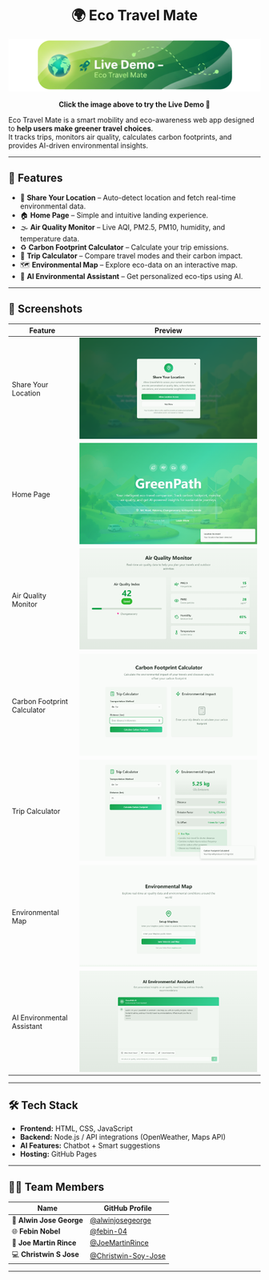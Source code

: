 <h1 align="center">🌍 Eco Travel Mate</h1>

<p align="center">
  <a href="https://eco-travel-mate.vercel.app/" target="_blank">
    <img src="Photos/live.png" alt="Live Demo" width="600"/>
  </a>
</p>

<p align="center">
  <b>Click the image above to try the Live Demo 🚀</b>
</p>

Eco Travel Mate is a smart mobility and eco-awareness web app designed to **help users make greener travel choices**.  
It tracks trips, monitors air quality, calculates carbon footprints, and provides AI-driven environmental insights.  

---

## 🚀 Features  

- 📍 **Share Your Location** – Auto-detect location and fetch real-time environmental data.  
- 🏠 **Home Page** – Simple and intuitive landing experience.  
- 🌫️ **Air Quality Monitor** – Live AQI, PM2.5, PM10, humidity, and temperature data.  
- ♻️ **Carbon Footprint Calculator** – Calculate your trip emissions.  
- 🚗 **Trip Calculator** – Compare travel modes and their carbon impact.  
- 🗺️ **Environmental Map** – Explore eco-data on an interactive map.  
- 🤖 **AI Environmental Assistant** – Get personalized eco-tips using AI.  

---

## 📸 Screenshots  

| Feature | Preview |
|---------|---------|
| Share Your Location | ![Share Location](Photos/1%20Share%20Your%20Location.png) |
| Home Page | ![Home Page](Photos/2%20home%20page.png) |
| Air Quality Monitor | ![Air Quality](Photos/3%20Air%20Quality%20Monitor.png) |
| Carbon Footprint Calculator | ![Carbon Footprint](Photos/4%20Carbon%20Footprint%20Calculator.png) |
| Trip Calculator | ![Trip Calculator](Photos/5%20Trip%20Calculator.png) |
| Environmental Map | ![Environmental Map](Photos/6%20Environmental%20Map.png) |
| AI Environmental Assistant | ![AI Assistant](Photos/7%20AI%20Environmental%20Assistant.png) |

---

## 🛠️ Tech Stack  

- **Frontend:** HTML, CSS, JavaScript  
- **Backend:** Node.js / API integrations (OpenWeather, Maps API)  
- **AI Features:** Chatbot + Smart suggestions  
- **Hosting:** GitHub Pages  

---

## 👨‍💻 Team Members  

| Name | GitHub Profile |
|------|----------------|
| 🎯 **Alwin Jose George** | [@alwinjosegeorge](https://github.com/alwinjosegeorge) |
| 🌐 **Febin Nobel** | [@febin-04](https://github.com/febin-04) |
| 🧠 **Joe Martin Rince** | [@JoeMartinRince](https://github.com/JoeMartinRince) |
| 💻 **Christwin S Jose** | [@Christwin-Soy-Jose](https://github.com/Christwin-Soy-Jose) |

---
